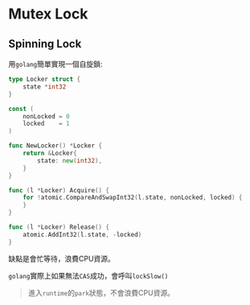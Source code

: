 # Mutex Lock

## Spinning Lock

用`golang`簡單實現一個自旋鎖:
```go
type Locker struct {
	state *int32
}

const (
	nonLocked = 0
	locked    = 1
)

func NewLocker() *Locker {
	return &Locker{
		state: new(int32),
	}
}

func (l *Locker) Acquire() {
	for !atomic.CompareAndSwapInt32(l.state, nonLocked, locked) {
	}
}

func (l *Locker) Release() {
	atomic.AddInt32(l.state, -locked)
}
```


缺點是會忙等待，浪費CPU資源。

`golang`實際上如果無法`CAS`成功，會呼叫`lockSlow()`
> 進入`runtime`的`park`狀態，不會浪費CPU資源。
